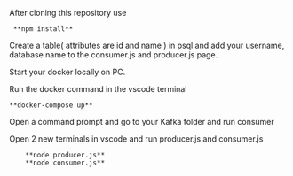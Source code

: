 After cloning this repository use 
     
     **npm install**

Create a table( attributes are id and name ) in psql and add your username, database name to the consumer.js and producer.js page.

Start your docker locally on PC.

Run the docker command in the vscode terminal

    **docker-compose up** 


Open a command prompt and go to your Kafka folder and run consumer 

Open 2 new terminals in vscode and run producer.js and consumer.js

        **node producer.js**
        **node consumer.js**


